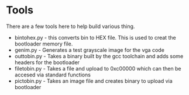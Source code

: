 # Tools #

There are a few tools here to help build various thing.

* bintohex.py - this converts bin to HEX file.  This is used to creat the bootloader memory file.
* genim.py - Generates a test grayscale image for the vga code
* outtobin.py - Takes a binary built by the gcc toolchain and adds some headers for the bootloader
* filetobin.py - Takes a file and upload to 0xc00000 which can then be accesed via standard functions
* pictobin.py - Takes an image file and creates binary to upload via bootloader